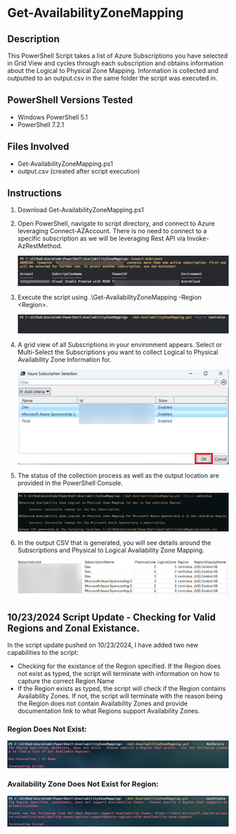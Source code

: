 # Get-AvailabilityZoneMapping
## Description
This PowerShell Script takes a list of Azure Subscriptions you have selected in Grid View and cycles through each subscription and obtains information about the Logical to Physical Zone Mapping.  Information is collected and outputted to an output.csv in the same folder the script was executed in.

## PowerShell Versions Tested
- Windows PowerShell 5.1
- PowerShell 7.2.1

## Files Involved
- Get-AvailabilityZoneMapping.ps1
- output.csv (created after script execution)

## Instructions
1. Download Get-AvailabilityZoneMapping.ps1
      
2. Open PowerShell, navigate to script directory, and connect to Azure leveraging Connect-AZAccount.  There is no need to connect to a specific subscription as we will be leveraging Rest API via Invoke-AzRestMethod.

    ![Alt text](./DemoScreenshots/demo1.jpg?raw=true)

3. Execute the script using .\Get-AvailabilityZoneMapping -Region \<Region>.  

    ![Alt text](./DemoScreenshots/demo2.jpg?raw=true)
   
4. A grid view of all Subscriptions in your environment appears.  Select or Multi-Select the Subscriptions you want to collect Logical to Physical Availability Zone Information for.

    ![Alt text](./DemoScreenshots/demo3.jpg?raw=true)

5. The status of the collection process as well as the output location are provided in the PowerShell Console. 

    ![Alt text](./DemoScreenshots/demo4.jpg?raw=true)

6. In the output CSV that is generated, you will see details around the Subscriptions and Physical to Logical Availability Zone Mapping. 
   
   ![Alt text](./DemoScreenshots/demo5.jpg?raw=true)

## 10/23/2024 Script Update - Checking for Valid Regions and Zonal Existance.
In the script update pushed on 10/23/2024, I have added two new capabilities to the script:
- Checking for the existance of the Region specified.  If the Region does not exist as typed, the script will terminate with information on how to capture the correct Region Name
- If the Region exists as typed, the script will check if the Region contains Availability Zones.  If not, the script will terminate with the reason being the Region does not contain Availability Zones and provide documentation link to what Regions support Availability Zones.

### Region Does Not Exist:
![Alt text](./DemoScreenshots/demo6.jpg?raw=true)

### Availability Zone Does Not Exist for Region:
![Alt text](./DemoScreenshots/demo7.jpg?raw=true)


